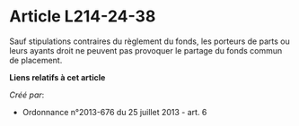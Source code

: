 # Article L214-24-38

Sauf stipulations contraires du règlement du fonds, les porteurs de parts ou leurs ayants droit ne peuvent pas provoquer le
partage du fonds commun de placement.

**Liens relatifs à cet article**

_Créé par_:

  - Ordonnance n°2013-676 du 25 juillet 2013 - art. 6
